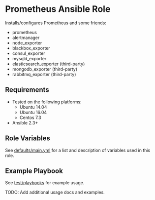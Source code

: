 # Prometheus Ansible Role

Installs/configures Prometheus and some friends:
- prometheus
- alertmanager
- node_exporter
- blackbox_exporter
- consul_exporter
- mysqld_exporter
- elasticsearch_exporter (third-party)
- mongodb_exporter (third-party)
- rabbitmq_exporter (third-party)

Requirements
------------
- Tested on the following platforms:
  * Ubuntu 14.04
  * Ubuntu 16.04
  * Centos 7.3
- Ansible 2.3+


Role Variables
--------------
See [defaults/main.yml](defaults/main.yml) for a list and description of
variables used in this role.


Example Playbook
----------------
See [test/playbooks](test/playbooks) for example usage.

TODO: Add additional usage docs and examples.
